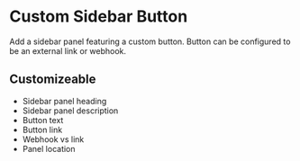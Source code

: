 # Custom Sidebar Button

Add a sidebar panel featuring a custom button. Button can be configured to be an external link or webhook.

## Customizeable

- Sidebar panel heading
- Sidebar panel description
- Button text
- Button link
- Webhook vs link
- Panel location
